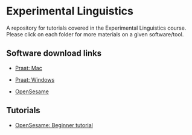 # Experimental Linguistics

A repository for tutorials covered in the Experimental Linguistics course. Please click on each folder for more materials on a given software/tool.

## Software download links

* [Praat: Mac](http://www.fon.hum.uva.nl/praat/download_mac.html)

* [Praat: Windows](http://www.fon.hum.uva.nl/praat/download_win.html)

* [OpenSesame](https://osdoc.cogsci.nl/3.2/download/)
 
## Tutorials

* [OpenSesame: Beginner tutorial](https://osdoc.cogsci.nl/3.2/tutorials/beginner/)
